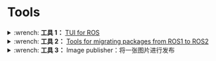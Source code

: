 # Tools

<details>
    <summary>:wrench: <b>工具 1：</b>
        <a href="https://github.com/eduidl/rtui">TUI for ROS</a>
    </summary>
</details>

<details>
    <summary>:wrench: <b>工具 2：</b>
        <a href="https://github.com/awslabs/ros2-migration-tools">Tools for migrating packages from ROS1 to ROS2</a>
    </summary>
</details>

<details>
    <summary>:wrench: <b>工具 3：</b>
        <a>Image publisher：将一张图片进行发布</a>      
    </summary>

```bash
# 重映射主题名
(ROS1) $ rosrun image_publisher image_publisher img.jpeg __name:= __ns:= image_raw:=/sensing/camera0/image_raw
```

</details>
